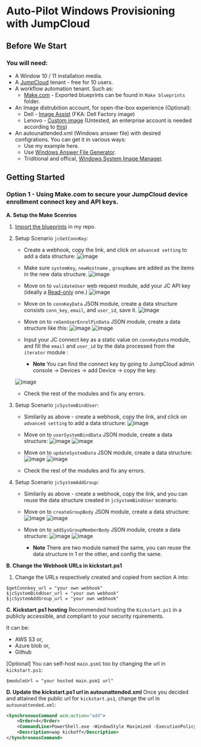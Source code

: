 # Auto-Pilot Windows Provisioning with JumpCloud
## Before We Start
### You will need:
* A Window 10 / 11 installation media. 
* A [JumpCloud](https://jumpcloud.com/) tenant - free for 10 users.
* A workflow automation tenant. Such as: 
  * [Make.com](https://us1.make.com/) - Exported blueprints can be found in `Make blueprints` folder.
* An Image distrubition account, for open-the-box experience (Optional):
  * Dell - [Image Assist](https://techdirect.dell.com/Portal/DellImageAssist.aspx) (FKA: Dell Factory image)
  * Lenovo - [Custom image](https://static.lenovo.com/au/services/pdfs/custom-image.pdf) (Untested, an enterprise account is needed according to [this](https://www.lenovo.com/sg/en/services/pc-services/deploy/customization/))
* An autounattended.xml (Windows answer file) with desired configrations. You can get it in various ways:
  * Use my example here.
  * Use [Windows Answer File Generator](https://www.windowsafg.com/win10x86_x64_uefi.html).
  * Triditional and offical, [Windows System Image Manager](https://learn.microsoft.com/en-us/windows-hardware/customize/desktop/wsim/windows-system-image-manager-overview-topics).

## Getting Started

###  Option 1 - Using Make.com to secure your JumpCloud device enrollment connect key and API keys.

**A. Setup the Make Scenrios**

1. [Import the blueprints](https://www.make.com/en/help/scenarios/scenario-editor#6---more) in my repo. 
2. Setup Scenario `jcGetConnKey`:
   * Create a webhook, copy the link, and click on `advanced setting` to add a data structure:
   ![image](https://user-images.githubusercontent.com/19852184/194973929-eb96f4b3-fe41-41bc-8a45-b5b7a80bf265.png)

   * Make sure `systemKey`, `newHostname` , `groupName` are added as the items in the new data structure. ![image](https://user-images.githubusercontent.com/19852184/194973601-396f1b87-4f2f-4689-940f-a01ceb7637cf.png)

   * Move on to `validateUser` web request module, add your JC API key (ideally a [Read-only](https://support.jumpcloud.com/support/s/article/JumpCloud-Roles) one.) ![image](https://user-images.githubusercontent.com/19852184/194979520-abedb5d2-652e-4c87-8410-40659db25a37.png)

   * Move on to `connKeyData` JSON module, create a data structure consists `conn_key`, `email`, and `user_id`, save it.
   ![image](https://user-images.githubusercontent.com/19852184/194978079-45d246d6-b6d7-4b65-a279-f974d674b96a.png)

   * Move on to `reGenUserEnrolPinData` JSON module, create a data structure like this:
   ![image](https://user-images.githubusercontent.com/19852184/195267931-7b2750b3-8201-4528-812d-3eceb741345c.png)
   ![image](https://user-images.githubusercontent.com/19852184/195268543-9b978df1-4348-4320-a3a0-112e68f55acd.png)

   * Input your JC connect key as a static value on `connKeyData` module, and fill the `email` and `user_id` by the data processed from the `iterator` module :
        * **Note** You can find the connect key by going to JumpCloud admin console -> Devices -> add Device -> copy the key. 

   ![image](https://user-images.githubusercontent.com/19852184/195002316-6d24620e-21be-40a1-a5ee-bb77160f5afe.png)


   * Check the rest of the modules and fix any errors. 

3. Setup Scenario `jcSystemBindUser`:
   * Similarily as above - create a webhook, copy the link, and click on `advanced setting` to add a data structure:
   ![image](https://user-images.githubusercontent.com/19852184/195269638-de6729a2-244c-4e85-92a7-0c9d50559500.png)

   * Move on to `userSystemBindData` JSON module, create a data structure:
   ![image](https://user-images.githubusercontent.com/19852184/195270222-24d51718-59f0-4415-abdd-b2649d4c933c.png)
   ![image](https://user-images.githubusercontent.com/19852184/195270412-d4dbff1f-d39b-4c83-87b5-63afc4f1ca47.png)

   * Move on to `updateSystemData` JSON module, create a data structure:
   ![image](https://user-images.githubusercontent.com/19852184/195270884-f73357f2-8031-4836-951f-c1da666ec756.png)
   ![image](https://user-images.githubusercontent.com/19852184/195270999-16bb9625-b93c-4115-b49d-e6421117770f.png)

   * Check the rest of the modules and fix any errors. 

4. Setup Scenario `jcSystemAddGroup`:
   * Similarily as above - create a webhook, copy the link, and you can reuse the data structure created in `jcSystemBindUser` scenario. 
   
   * Move on to `createGroupBody` JSON module, create a data structure:
   ![image](https://user-images.githubusercontent.com/19852184/195276276-68a1e6c7-2633-499c-85f3-251f0482aaa7.png)
   ![image](https://user-images.githubusercontent.com/19852184/195276421-564a10e2-6b37-4c55-984b-f3f8ed202564.png)

   * Move on to `addSysGroupMemberBody` JSON module, create a data structure:
   ![image](https://user-images.githubusercontent.com/19852184/195276905-85e9c715-e8da-4837-9f27-13f5f141a129.png)
   ![image](https://user-images.githubusercontent.com/19852184/195277030-d5ced862-ed49-47cc-9152-1e01e281aff4.png)
     * **Note** There are two module named the same, you can reuse the data structure in 1 or the other, and config the same. 


**B. Change the Webhook URLs in kickstart.ps1**
1. Change the URLs respectively created and copied from section A into:
```pwsh
$getConnkey_url = "your own webhook"
$jcSystemBindUser_url = "your own webhook"
$jcSystemAddGroup_url = "your own webhook"
```

**C. Kickstart.ps1 hosting**
Recommended hosting the `Kickstart.ps1` in a publicly accessible, and compliant to your security rquirements. 

It can be:
* AWS S3 or,
* Azure blob or,
* Github


\[Optional\] You can self-host `main.psm1` too by changing the url in `kickstart.ps1`:
```pwsh
$moduleUrl = "your hosted main.psm1 url"
```

**D. Update the kickstart.ps1 url in autounattended.xml**
Once you decided and attained the public url for `kickstart.ps1`, change the url in `autounattended.xml`:

```xml
<SynchronousCommand wcm:action="add">
    <Order>4</Order>
    <CommandLine>PowerShell.exe -WindowStyle Maximized -ExecutionPolicy RemoteSigned iex (irm "your kickstart.ps1 url") </CommandLine>
    <Description>wap kickoff</Description>
</SynchronousCommand>
```
